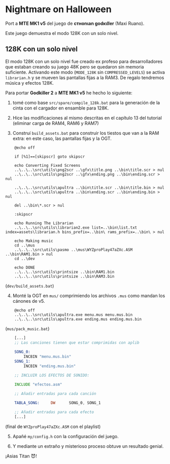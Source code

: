# Nightmare on Halloween

Port a **MTE MK1 v5** del juego de **cтнonιan godĸιller** (Maxi Ruano).

Este juego demuestra el modo 128K con un solo nivel.

## 128K con un solo nivel

El modo 128K con un solo nivel fue creado ex profeso para desarrolladores que estaban creando su juego 48K pero se quedaron sin memoria suficiente. Activando este modo (`MODE_128K` sin `COMPRESSED_LEVELS`) se activa `librarian.h` y se mueven las pantallas fijas a la RAM3. De regalo tendremos música y efectos 128K.

Para portar **Godkiller 2** a **MTE MK1 v5** he hecho lo siguiente:

1. tomé como base `src/spare/compile_128k.bat` para la generación de la cinta con el cargador en ensamble para 128K.

2. Hice las modificaciones al mismo descritas en el capítulo 13 del tutorial (eliminar carga de RAM4, RAM6 y RAM7)

3. Construí `build_assets.bat` para construir los tiestos que van a la RAM extra: en este caso, las pantallas fijas y la OGT.

```
	@echo off

	if [%1]==[skipscr] goto skipscr

	echo Converting Fixed Screens
	..\..\..\src\utils\png2scr ..\gfx\title.png ..\bin\title.scr > nul
	..\..\..\src\utils\png2scr ..\gfx\ending.png ..\bin\ending.scr > nul

	..\..\..\src\utils\apultra ..\bin\title.scr ..\bin\title.bin > nul
	..\..\..\src\utils\apultra ..\bin\ending.scr ..\bin\ending.bin > nul

	del ..\bin\*.scr > nul

	:skipscr

	echo Running The Librarian
	..\..\..\src\utils\librarian2.exe list=..\bin\list.txt index=assets\librarian.h bins_prefix=..\bin\ rams_prefix=..\bin\ > nul

	echo Making music
	cd ..\mus
	..\..\..\src\utils\pasmo ..\mus\WYZproPlay47aZXc.ASM ..\bin\RAM1.bin > nul
	cd ..\dev

	echo DONE
	..\..\..\src\utils\printsize ..\bin\RAM1.bin
	..\..\..\src\utils\printsize ..\bin\RAM3.bin
```
(`dev/build_assets.bat`)

4. Monté la OGT en `mus/` comprimiendo los archivos `.mus` como mandan los cánones de v5.

```
	@echo off
	..\..\..\src\utils\apultra.exe menu.mus menu.mus.bin
	..\..\..\src\utils\apultra.exe ending.mus ending.mus.bin
```
(`mus/pack_music.bat`)

```asm
	[...]
	;; Las canciones tienen que estar comprimidas con aplib
			    
	SONG_0:
		INCBIN "menu.mus.bin"
	SONG_1:
		INCBIN "ending.mus.bin"

	;; INCLUIR LOS EFECTOS DE SONIDO:

	INCLUDE "efectos.asm"

	;; Añadir entradas para cada canción
					
	TABLA_SONG:     DW      SONG_0, SONG_1

	;; Añadir entradas para cada efecto
	[...]
```
(final de `WYZproPlay47aZXc.ASM` con el playlist)

5. Apañé `my/config.h` con la configuración del juego.

6. Y mediante un extraño y misterioso proceso obtuve un resultado genial.

¡Asias Titan 😈!
